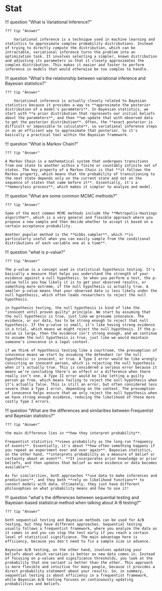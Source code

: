 # Stat

!!! question "What is Variational Inference?"

    ??? tip "Answer"

        Variational inference is a technique used in machine learning and statistics to approximate complex probability distributions. Instead of trying to directly compute the distribution, which can be intractable, variational inference turns the problem into an optimization task. It involves selecting a simpler, known distribution and adjusting its parameters so that it closely approximates the complex distribution. This makes it easier and faster to perform inference in models that would otherwise be too complex to handle.


!!! question "What's the relationship between variational inference and Bayesian statistics?"

    ??? tip "Answer"

        Variational inference is actually closely related to Bayesian statistics because it provides a way to **approximate the posterior distribution of a model's parameters**. In Bayesian statistics, we start with **a prior distribution that represents our initial beliefs about the parameters**, and then **we update that with observed data to get the posterior distribution**. Often, the **exact posterior is difficult or impossible to calculate**, so variational inference steps in as an efficient way to approximate that posterior. So it's basically a practical tool within the Bayesian framework.


!!! question "What is Markov Chain?"

    ??? tip "Answer"

    A Markov Chain is a mathematical system that undergoes transitions from one state to another within a finite or countably infinite set of states. The key property of a Markov Chain is that **it follows the Markov property, which means that the probability of transitioning to the next state depends only on the current state and not on the sequence of states that came before it**. Essentially, it's a **memoryless process**, which makes it simpler to analyze and model.


!!! question "What are some common MCMC methods?"

    ??? tip "Answer"

    Some of the most common MCMC methods include the **Metropolis-Hastings algorithm**, which is a very general and flexible approach where you propose a new sample and then decide whether to accept it based on a certain acceptance probability.
    
    Another popular method is the **Gibbs sampler**, which **is particularly useful when you can easily sample from the conditional distributions of each variable one at a time**.


!!! question "what is p-value?"

    ??? tip "Answer"

    The p-value is a concept used in statistical hypothesis testing. It's basically a measure that helps you understand the strength of your evidence against a null hypothesis. So when you perform a test, the p-value tells you how likely it is to get your observed results, or something more extreme, if the null hypothesis is actually true. A smaller p-value means that your observed data is less likely under the null hypothesis, which often leads researchers to reject the null hypothesis.

    in hypothesis testing, the null hypothesis is kind of like the "innocent until proven guilty" principle. We start by assuming that the null hypothesis is true, just like we presume innocence. The evidence, or our data, has to be strong enough to reject that null hypothesis. If the p-value is small, it’s like having strong evidence in a trial, which means we might reject the null hypothesis. If the p-value is large, then the evidence isn't strong enough, and we continue to assume the null hypothesis is true, just like we would maintain someone's innocence in a legal context.

    if we think of hypothesis testing like a courtroom, the presumption of innocence means we start by assuming the defendant (or the null hypothesis) is innocent, or true. A Type I error would be like wrongly convicting an innocent person, which is rejecting the null hypothesis when it’s actually true. This is considered a serious error because it means we’re concluding there’s an effect or a difference when there really isn’t one. A Type II error would be like letting a guilty person go free, which means failing to reject the null hypothesis when it’s actually false. This is still an error, but often considered less severe than a Type I error, depending on the context. The presumption of innocence helps ensure that we only reject the null hypothesis when we have strong enough evidence, reducing the likelihood of those more costly Type I errors.


!!! question "What are the differences and similarities between Frequentist and Bayesian statistics?"

    ??? tip "Answer"

    the main difference lies in **how they interpret probability**.

    Frequentist statistics **views probability as the long-run frequency of events**. Essentially, it's about **how often something happens if you repeat an experiment over and over again**. Bayesian statistics, on the other hand, **interprets probability as a measure of belief or certainty about an event**. **It incorporates prior knowledge or prior beliefs, and then updates that belief as more evidence or data becomes available**.

    As for similarities, both approaches **use data to make inferences and predictions**, and they both **rely on likelihood functions** to connect models with data. Ultimately, they just have different philosophies on what probability means and how to use it!


!!! question "what's the differences between sequential testing and Bayesian-based statistical method when talking about A-B testing?"

    ??? tip "Answer"

    both sequential testing and Bayesian methods can be used for A/B testing, but they have different approaches. Sequential testing usually follows a frequentist framework, where you analyze the data as it comes in and you can stop the test early if you reach a certain level of statistical significance. The main advantage here is efficiency, because you don't need to fix a sample size in advance.

    Bayesian A/B testing, on the other hand, involves updating your beliefs about which variation is better as new data comes in. Instead of focusing on p-values and significance thresholds, you look at the probability that one variant is better than the other. This approach is more flexible and intuitive for many people, because it provides a direct probability statement about your results. So, in summary, sequential testing is about efficiency in a frequentist framework, while Bayesian A/B testing focuses on continuously updating probabilities and beliefs.